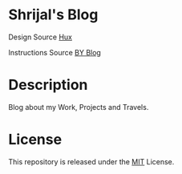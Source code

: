 # Shrijal's Blog

Design Source [Hux](https://github.com/Huxpro/huxpro.github.io) 
<br>

Instructions Source [BY Blog](http://qiubaiying.github.io)

# Description

Blog about my Work, Projects and Travels.

# License

This repository is released under the [MIT](LICENSE) License.